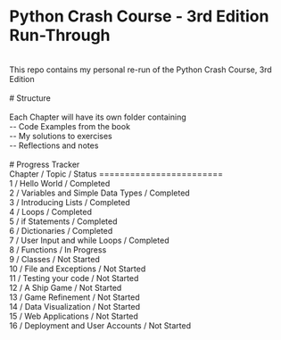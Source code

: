 # Python Crash Course - 3rd Edition Run-Through<br>
<br>
This repo contains my personal re-run of the Python Crash Course, 3rd Edition<br>
<br>
# Structure<br>
<br>
Each Chapter will have its own folder containing<br>
-- Code Examples from the book<br>
-- My solutions to exercises<br>
-- Reflections and notes<br>
<br>
# Progress Tracker
<br>
Chapter / Topic / Status
========================<br>
1 / Hello World / Completed<br>
2 / Variables and Simple Data Types / Completed<br>
3 / Introducing Lists / Completed<br>
4 / Loops / Completed<br>
5 / if Statements / Completed<br>
6 / Dictionaries / Completed<br>
7 / User Input and while Loops / Completed<br>
8 / Functions / In Progress<br>
9 / Classes / Not Started<br>
10 / File and Exceptions / Not Started<br>
11 / Testing your code  / Not Started<br>
12 / A Ship Game / Not Started<br>
13 / Game Refinement / Not Started<br>
14 / Data Visualization / Not Started<br>
15 / Web Applications / Not Started<br>
16 / Deployment and User Accounts / Not Started<br>
